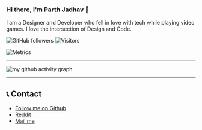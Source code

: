 ### Hi there, I'm Parth Jadhav 👋

I am a Designer and Developer who fell in love with tech while playing video games. I love the intersection  of Design and Code.

![GitHub followers](https://img.shields.io/github/followers/ParthJadhav?label=Follow&style=social)
![Visitors](https://visitor-badge.glitch.me/badge?page_id=Parth-Jadhav)

![Metrics](https://metrics.lecoq.io/ParthJadhav)

<hr>

![my github activity graph](https://activity-graph.herokuapp.com/graph?username=ParthJadhav&bg_color=22272e&color=9BE8A8&line=9BE8A8&point=40C363&area=false&hide_border=true)

<hr>

## 📞 Contact

 - [Follow me on Github](https://github.com/ParthJadhav)
 - [Reddit](https://www.reddit.com/user/ParthJadhav)
 - [Mail me](mailto:Jadhavparth99@gmail.com)
